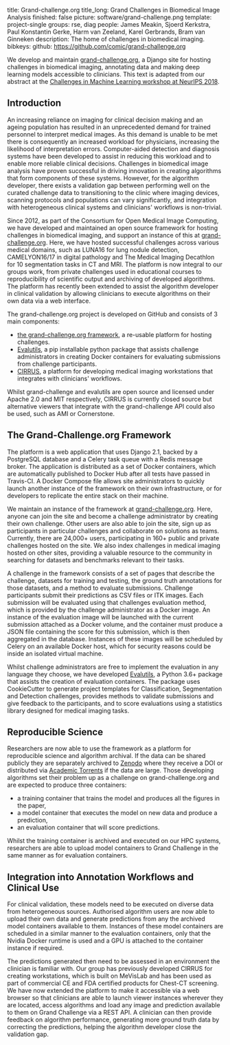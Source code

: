 title: Grand-challenge.org
title_long: Grand Challenges in Biomedical Image Analysis
finished: false
picture: software/grand-challenge.png
template: project-single
groups: rse, diag
people: James Meakin, Sjoerd Kerkstra, Paul Konstantin Gerke, Harm van Zeeland, Karel Gerbrands, Bram van Ginneken
description: The home of challenges in biomedical imaging.
bibkeys: 
github: https://github.com/comic/grand-challenge.org

We develop and maintain [grand-challenge.org](https://grand-challenge.org), a Django site for hosting challenges in biomedical imaging, annotating data and making deep learning models accessible to clinicians. This text is adapted from our abstract at the [Challenges in Machine Learning workshop at NeurIPS 2018](https://nips.cc/Conferences/2018/Schedule?showEvent=10909).

## Introduction

An increasing reliance on imaging for clinical decision making and an ageing population has resulted in an unprecedented demand for trained personnel to interpret medical images. As this demand is unable to be met there is consequently an increased workload for physicians, increasing the likelihood of interpretation errors. Computer-aided detection and diagnosis systems have been developed to assist in reducing this workload and to enable more reliable clinical decisions. Challenges in biomedical image analysis have proven successful in driving innovation in creating algorithms that form components of these systems. However, for the algorithm developer, there exists a validation gap between performing well on the curated challenge data to transitioning to the clinic where imaging devices, scanning protocols and populations can vary significantly, and integration with heterogeneous clinical systems and clinicians' workflows is non-trivial.

Since 2012, as part of the Consortium for Open Medical Image Computing, we have developed and maintained an open source framework for hosting challenges in biomedical imaging, and support an instance of this at [grand-challenge.org](https://grand-challenge.org). Here, we have hosted successful challenges across various medical domains, such as LUNA16 for lung nodule detection, CAMELYON16/17 in digital pathology and The Medical Imaging Decathlon for 10 segmentation tasks in CT and MRI. The platform is now integral to our groups work, from private challenges used in educational courses to reproducibility of scientific output and archiving of developed algorithms. The platform has recently been extended to assist the algorithm developer in clinical validation by allowing clinicians to execute algorithms on their own data via a web interface.

The grand-challenge.org project is developed on GitHub and consists of 3 main components:

-   [the grand-challenge.org framework](https://github.com/comic/grand-challenge.org), a re-usable platform for hosting challenges.
-   [Evalutils](https://github.com/comic/evalutils), a pip installable python package that assists challenge administrators in creating Docker containers for evaluating submissions from challenge participants.
-   [CIRRUS](/software/cirrus/), a platform for developing medical imaging workstations that integrates with clinicians' workflows.

Whilst grand-challenge and evalutils are open source and licensed under Apache 2.0 and MIT respectively, CIRRUS is currently closed source but alternative viewers that integrate with the grand-challenge API could also be used, such as AMI or Cornerstone.

## The Grand-Challenge.org Framework

The platform is a web application that uses Django 2.1, backed by a PostgreSQL database and a Celery task queue with a Redis message broker. The application is distributed as a set of Docker containers, which are automatically published to Docker Hub after all tests have passed in Travis-CI. A Docker Compose file allows site administrators to quickly launch another instance of the framework on their own infrastructure, or for developers to replicate the entire stack on their machine.

We maintain an instance of the framework at [grand-challenge.org](https://grand-challenge.org). Here, anyone can join the site and become a challenge administrator by creating their own challenge. Other users are also able to join the site, sign up as participants in particular challenges and collaborate on solutions as teams. Currently, there are 24,000+ users, participating in 160+ public and private challenges hosted on the site. We also index challenges in medical imaging hosted on other sites, providing a valuable resource to the community in searching for datasets and benchmarks relevant to their tasks.

A challenge in the framework consists of a set of pages that describe the challenge, datasets for training and testing, the ground truth annotations for those datasets, and a method to evaluate submissions. Challenge participants submit their predictions as CSV files or ITK images. Each submission will be evaluated using that challenges evaluation method, which is provided by the challenge administrator as a Docker image. An instance of the evaluation image will be launched with the current submission attached as a Docker volume, and the container must produce a JSON file containing the score for this submission, which is then aggregated in the database. Instances of these images will be scheduled by Celery on an available Docker host, which for security reasons could be inside an isolated virtual machine.

Whilst challenge administrators are free to implement the evaluation in any language they choose, we have developed [Evalutils](https://github.com/comic/evalutils), a Python 3.6+ package that assists the creation of evaluation containers. The package uses CookieCutter to generate project templates for Classification, Segmentation and Detection challenges, provides methods to validate submissions and give feedback to the participants, and to score evaluations using a statistics library designed for medical imaging tasks.

## Reproducible Science

Researchers are now able to use the framework as a platform for reproducible science and algorithm archival. If the data can be shared publicly they are separately archived to [Zenodo](https://zenodo.org/) where they receive a DOI or distributed via [Academic Torrents](http://academictorrents.com/) if the data are large. Those developing algorithms set their problem up as a challenge on grand-challenge.org and are expected to produce three containers:

-   a training container that trains the model and produces all the figures in the paper,
-   a model container that executes the model on new data and produce a prediction,
-   an evaluation container that will score predictions.

Whilst the training container is archived and executed on our HPC systems, researchers are able to upload model containers to Grand Challenge in the same manner as for evaluation containers.

## Integration into Annotation Workflows and Clinical Use

For clinical validation, these models need to be executed on diverse data from heterogeneous sources. Authorised algorithm users are now able to upload their own data and generate predictions from any the archived model containers available to them. Instances of these model containers are scheduled in a similar manner to the evaluation containers, only that the Nvidia Docker runtime is used and a GPU is attached to the container instance if required.

The predictions generated then need to be assessed in an environment the clinician is familiar with. Our group has previously developed CIRRUS for creating workstations, which is built on MeVisLab and has been used as part of commercial CE and FDA certified products for Chest-CT screening. We have now extended the platform to make it accessible via a web browser so that clinicians are able to launch viewer instances wherever they are located, access algorithms and load any image and prediction available to them on Grand Challenge via a REST API. A clinician can then provide feedback on algorithm performance, generating more ground truth data by correcting the predictions, helping the algorithm developer close the validation gap.
